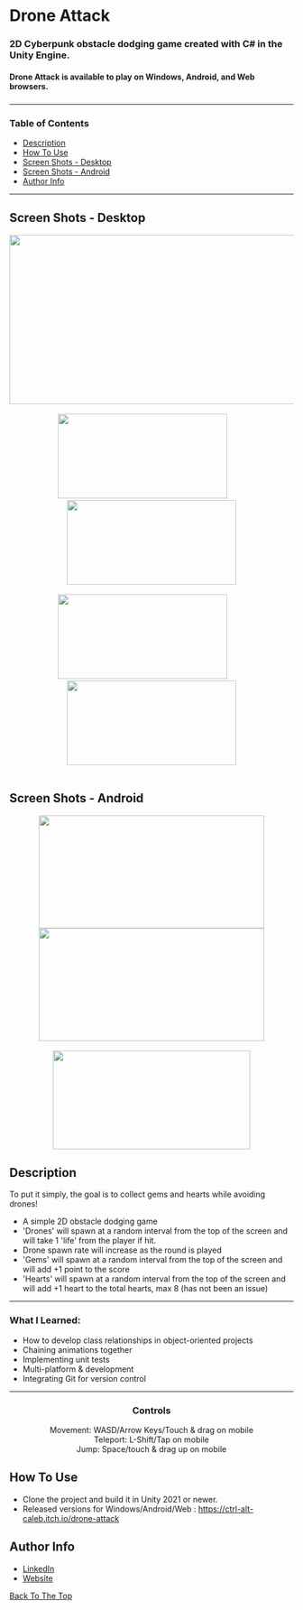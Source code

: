 # Drone Attack

<h3 align='left'>
  2D Cyberpunk obstacle dodging game created with C# in the Unity Engine.
  <br><h4 align='left'>Drone Attack is available to play on Windows, Android, and Web browsers.<h4>
<h3>
  
###
---
  ### Table of Contents

- [Description](#description)
- [How To Use](#how-to-use)
- [Screen Shots - Desktop](#screen-shots---desktop)
- [Screen Shots - Android](#screen-shots---android)
- [Author Info](#author-info)
  

---

 ## Screen Shots - Desktop



<div class='container'align='center'>
  <img src="https://github.com/ctrl-alt-caleb/DroneAttack/blob/master/Images/DA_Desktop.gif" width="600" height="300"><br><br>
</div>
  
<div class='container' align='center'>
  <img src="https://github.com/ctrl-alt-caleb/DroneAttack/blob/master/Images/DA_Desktop2.PNG" width="300" height="150">&nbsp;&nbsp;&nbsp;&nbsp;&nbsp;&nbsp;&nbsp;&nbsp;
  <img src="https://github.com/ctrl-alt-caleb/DroneAttack/blob/master/Images/DA_Desktop1.PNG" width="300" height="150"><br><br>
  <img src="https://github.com/ctrl-alt-caleb/DroneAttack/blob/master/Images/DA_Desktop3.PNG" width="300" height="150">&nbsp;&nbsp;&nbsp;&nbsp;&nbsp;&nbsp;&nbsp;&nbsp;
  <img src="https://github.com/ctrl-alt-caleb/DroneAttack/blob/master/Images/DA_Desktop4.PNG" width="300" height="150"><br><br>
</div>


  
 <h2>
  Screen Shots - Android
 </h2>

<div class='container'align='center'>
  <img src="https://github.com/ctrl-alt-caleb/DroneAttack/blob/master/Images/DAScreenshot1.png" width="400" height="200">
  <img src="https://github.com/ctrl-alt-caleb/DroneAttack/blob/master/Images/DAScreenshot2.png" width="400" height="200">
</div>

<div class='container'align='center'>
  <br><img src="https://github.com/ctrl-alt-caleb/DroneAttack/blob/master/Images/DroneAttackAndroid.gif" width="350" height="175"><br>
</div>
  

## Description
  
  To put it simply, the goal is to collect gems and hearts while avoiding drones!<br>
  
  - A simple 2D obstacle dodging game
  - 'Drones' will spawn at a random interval from the top of the screen and will take 1 'life' from the player if hit.
  - Drone spawn rate will increase as the round is played
  - 'Gems' will spawn at a random interval from the top of the screen and will add +1 point to the score
  - 'Hearts' will spawn at a random interval from the top of the screen and will add +1 heart to the total hearts, max 8 (has not been an issue)
  ---
### What I Learned:
- How to develop class relationships in object-oriented projects
- Chaining animations together 
- Implementing unit tests 
- Multi-platform & development
- Integrating Git for version control
---
  
  <div align='center'>
    <h3>Controls</h3>
    Movement: WASD/Arrow Keys/Touch & drag on mobile<br>
    Teleport: L-Shift/Tap on mobile<br>
    Jump: Space/touch & drag up on mobile<br>
  </div>
  
  
## How To Use

- Clone the project and build it in Unity 2021 or newer.
- Released versions for Windows/Android/Web : https://ctrl-alt-caleb.itch.io/drone-attack


## Author Info

- [LinkedIn](https://linkedin.com/in/calebhebert)
- [Website](https://calebhebert.com)<br>


[Back To The Top](#Drone-Attack)




